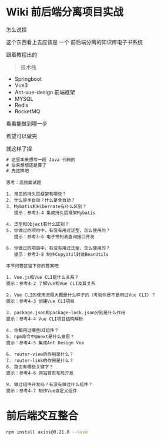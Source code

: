 # Wiki 前后端分离项目实战
怎么说捏 

这个东西看上去应该是 一个 前后端分离的知识库电子书系统 

跟着教程出的 
> 技术栈

* Springboot
* Vue3
* Ant-vue-design 前端框架
* MYSQL 
* Redis 
* RocketMQ

看看能做到哪一步

希望可以做完 

就这样了捏

```java
# 这里本来想写一段 Java 代码的
# 后来想想还是算了
# 先这样吧
```

```text
思考：高频面试题

1. 常见的持久层框架有哪些？
2. 什么是半自动？什么是全自动？
3. Mybatis和Hibernate有什么区别？
   提示：参考3-4 集成持久层框架Mybatis

4. 泛型和Object有什么区别？
5. 你做过的项目中，有没有用过泛型，怎么使用的？
   提示：参考3-6 电子书列表查询接口开发

6. 你做过的项目中，有没有用过泛型，怎么使用的？
   提示：参考3-8 制作CopyUtil封装BeanUtils
```


```text
本节问答区留下你的答案吧

1. Vue.js和Vue CLI是什么关系？
提示：参考4-2 了解Vue和Vue CLI及其关系

2. Vue CLI的使用流程大概是什么样子的（考验你是不是用过Vue CLI）？
提示：参考4-3 创建Vue CLI项目

3. package.json和package-lock.json分别是什么作用
提示：参考4-4 Vue CLI项目结构解析

4. 你都用过哪些UI组件？
5. npm命令中@next是什么意思？
提示：参考4-5 集成Ant Design Vue

6. router-view的作用是什么？
7. router-link的作用是什么？
8. 路由有哪些关键字？
提示：参考4-6 网站首页布局开发

9. 做过组件开发吗？有没有做过什么组件？
提示：参考4-7 制作Vue自定义组件
```

# 前后端交互整合
```bash
npm install axios@0.21.0 --save
```

